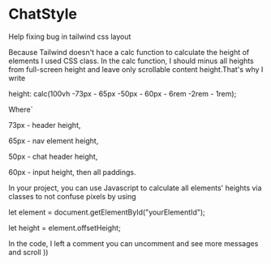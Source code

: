 # ChatStyle
Help fixing bug in tailwind css layout

Because Tailwind doesn't hace a calc function to calculate the height of elements I used CSS class.
In the calc function, I should minus all heights from full-screen height and leave only scrollable content height.That's why I write

height: calc(100vh -73px - 65px -50px - 60px - 6rem -2rem - 1rem);

Where`

73px - header height,

65px - nav element height,

50px - chat header height,

60px - input height, then all paddings.

In your project, you can use Javascript to calculate all elements' heights via classes to not confuse pixels by using 

let element = document.getElementById("yourElementId");

let height = element.offsetHeight;

In the code, I left a comment you can uncomment and see more messages and scroll ))

